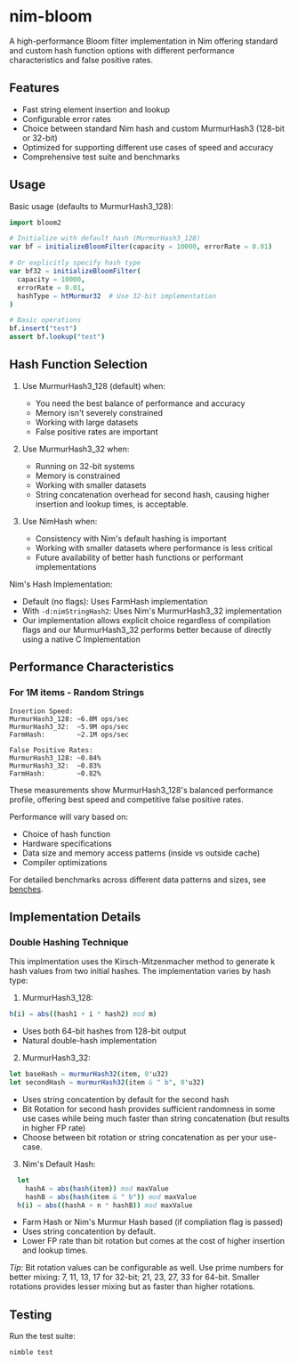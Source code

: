 # nim-bloom

A high-performance Bloom filter implementation in Nim offering standard and custom hash function options with different performance characteristics and false positive rates.

## Features

- Fast string element insertion and lookup
- Configurable error rates
- Choice between standard Nim hash and custom MurmurHash3 (128-bit or 32-bit)
- Optimized for supporting different use cases of speed and accuracy
- Comprehensive test suite and benchmarks

## Usage

Basic usage (defaults to MurmurHash3_128):
```nim
import bloom2

# Initialize with default hash (MurmurHash3_128)
var bf = initializeBloomFilter(capacity = 10000, errorRate = 0.01)

# Or explicitly specify hash type
var bf32 = initializeBloomFilter(
  capacity = 10000, 
  errorRate = 0.01,
  hashType = htMurmur32  # Use 32-bit implementation
)

# Basic operations
bf.insert("test")
assert bf.lookup("test")
```

## Hash Function Selection

1. Use MurmurHash3_128 (default) when:
    - You need the best balance of performance and accuracy
    - Memory isn't severely constrained
    - Working with large datasets
    - False positive rates are important

2. Use MurmurHash3_32 when:
    - Running on 32-bit systems
    - Memory is constrained
    - Working with smaller datasets
    - String concatenation overhead for second hash, causing higher insertion and lookup times, is acceptable.

3. Use NimHash when:
    - Consistency with Nim's default hashing is important
    - Working with smaller datasets where performance is less critical
    - Future availability of better hash functions or performant implementations

Nim's Hash Implementation:
  - Default (no flags): Uses FarmHash implementation
  - With `-d:nimStringHash2`: Uses Nim's MurmurHash3_32 implementation
  - Our implementation allows explicit choice regardless of compilation flags and our MurmurHash3_32 performs better because of directly using a native C Implementation

## Performance Characteristics
### For 1M items - Random Strings
```
Insertion Speed:
MurmurHash3_128: ~6.8M ops/sec
MurmurHash3_32:  ~5.9M ops/sec
FarmHash:        ~2.1M ops/sec

False Positive Rates:
MurmurHash3_128: ~0.84%
MurmurHash3_32:  ~0.83%
FarmHash:        ~0.82%
```

These measurements show MurmurHash3_128's balanced performance profile, offering best speed and competitive false positive rates.

Performance will vary based on:
- Choice of hash function
- Hardware specifications
- Data size and memory access patterns (inside vs outside cache)
- Compiler optimizations

For detailed benchmarks across different data patterns and sizes, see [benches](benches/).

## Implementation Details

### Double Hashing Technique
This implmentation uses the Kirsch-Mitzenmacher method to generate k hash values from two initial hashes. The implementation varies by hash type:

1. MurmurHash3_128:
```nim
h(i) = abs((hash1 + i * hash2) mod m)
```
- Uses both 64-bit hashes from 128-bit output
- Natural double-hash implementation

2. MurmurHash3_32:
```nim
let baseHash = murmurHash32(item, 0'u32)
let secondHash = murmurHash32(item & " b", 0'u32)
```
- Uses string concatention by default for the second hash
- Bit Rotation for second hash provides sufficient randomness in some use cases while being much faster than string concatenation (but results in higher FP rate)
- Choose between bit rotation or string concatenation as per your use-case.

3. Nim's Default Hash:
```nim
  let
    hashA = abs(hash(item)) mod maxValue
    hashB = abs(hash(item & " b")) mod maxValue
  h(i) = abs((hashA + n * hashB)) mod maxValue
```
- Farm Hash or Nim's Murmur Hash based (if compliation flag is passed)
- Uses string concatention by default.
- Lower FP rate than bit rotation but comes at the cost of higher insertion and lookup times.

*Tip:* Bit rotation values can be configurable as well. Use prime numbers for better mixing: 7, 11, 13, 17 for 32-bit; 21, 23, 27, 33 for 64-bit. Smaller rotations provides lesser mixing but as faster than higher rotations.

## Testing

Run the test suite:
```bash
nimble test
```